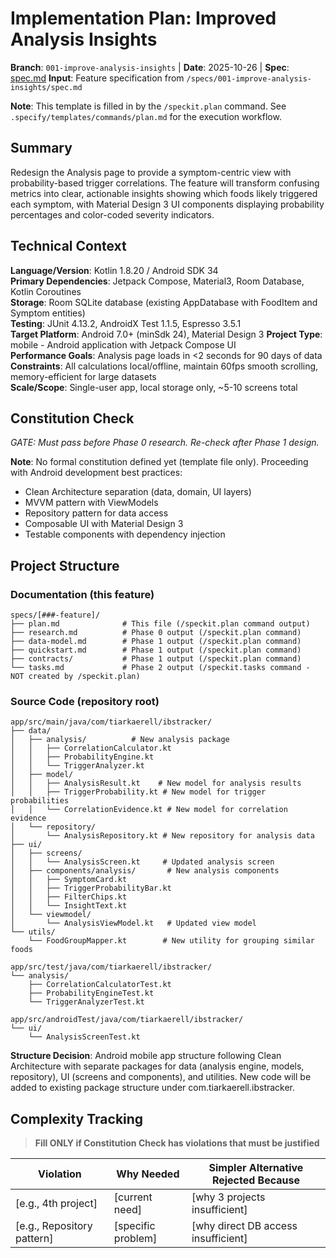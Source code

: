 # Implementation Plan: Improved Analysis Insights

**Branch**: `001-improve-analysis-insights` | **Date**: 2025-10-26 | **Spec**: [spec.md](spec.md)
**Input**: Feature specification from `/specs/001-improve-analysis-insights/spec.md`

**Note**: This template is filled in by the `/speckit.plan` command. See `.specify/templates/commands/plan.md` for the execution workflow.

## Summary

Redesign the Analysis page to provide a symptom-centric view with probability-based trigger correlations. The feature will transform confusing metrics into clear, actionable insights showing which foods likely triggered each symptom, with Material Design 3 UI components displaying probability percentages and color-coded severity indicators.

## Technical Context

<!--
  ACTION REQUIRED: Replace the content in this section with the technical details
  for the project. The structure here is presented in advisory capacity to guide
  the iteration process.
-->

**Language/Version**: Kotlin 1.8.20 / Android SDK 34  
**Primary Dependencies**: Jetpack Compose, Material3, Room Database, Kotlin Coroutines  
**Storage**: Room SQLite database (existing AppDatabase with FoodItem and Symptom entities)  
**Testing**: JUnit 4.13.2, AndroidX Test 1.1.5, Espresso 3.5.1  
**Target Platform**: Android 7.0+ (minSdk 24), Material Design 3
**Project Type**: mobile - Android application with Jetpack Compose UI  
**Performance Goals**: Analysis page loads in <2 seconds for 90 days of data  
**Constraints**: All calculations local/offline, maintain 60fps smooth scrolling, memory-efficient for large datasets  
**Scale/Scope**: Single-user app, local storage only, ~5-10 screens total

## Constitution Check

*GATE: Must pass before Phase 0 research. Re-check after Phase 1 design.*

**Note**: No formal constitution defined yet (template file only). Proceeding with Android development best practices:
- Clean Architecture separation (data, domain, UI layers)
- MVVM pattern with ViewModels
- Repository pattern for data access
- Composable UI with Material Design 3
- Testable components with dependency injection

## Project Structure

### Documentation (this feature)

```text
specs/[###-feature]/
├── plan.md              # This file (/speckit.plan command output)
├── research.md          # Phase 0 output (/speckit.plan command)
├── data-model.md        # Phase 1 output (/speckit.plan command)
├── quickstart.md        # Phase 1 output (/speckit.plan command)
├── contracts/           # Phase 1 output (/speckit.plan command)
└── tasks.md             # Phase 2 output (/speckit.tasks command - NOT created by /speckit.plan)
```

### Source Code (repository root)
<!--
  ACTION REQUIRED: Replace the placeholder tree below with the concrete layout
  for this feature. Delete unused options and expand the chosen structure with
  real paths (e.g., apps/admin, packages/something). The delivered plan must
  not include Option labels.
-->

```text
app/src/main/java/com/tiarkaerell/ibstracker/
├── data/
│   ├── analysis/          # New analysis package
│   │   ├── CorrelationCalculator.kt
│   │   ├── ProbabilityEngine.kt
│   │   └── TriggerAnalyzer.kt
│   ├── model/
│   │   ├── AnalysisResult.kt    # New model for analysis results
│   │   ├── TriggerProbability.kt # New model for trigger probabilities
│   │   └── CorrelationEvidence.kt # New model for correlation evidence
│   └── repository/
│       └── AnalysisRepository.kt # New repository for analysis data
├── ui/
│   ├── screens/
│   │   └── AnalysisScreen.kt     # Updated analysis screen
│   ├── components/analysis/       # New analysis components
│   │   ├── SymptomCard.kt
│   │   ├── TriggerProbabilityBar.kt
│   │   ├── FilterChips.kt
│   │   └── InsightText.kt
│   └── viewmodel/
│       └── AnalysisViewModel.kt   # Updated view model
└── utils/
    └── FoodGroupMapper.kt        # New utility for grouping similar foods

app/src/test/java/com/tiarkaerell/ibstracker/
└── analysis/
    ├── CorrelationCalculatorTest.kt
    ├── ProbabilityEngineTest.kt
    └── TriggerAnalyzerTest.kt

app/src/androidTest/java/com/tiarkaerell/ibstracker/
└── ui/
    └── AnalysisScreenTest.kt
```

**Structure Decision**: Android mobile app structure following Clean Architecture with separate packages for data (analysis engine, models, repository), UI (screens and components), and utilities. New code will be added to existing package structure under com.tiarkaerell.ibstracker.

## Complexity Tracking

> **Fill ONLY if Constitution Check has violations that must be justified**

| Violation | Why Needed | Simpler Alternative Rejected Because |
|-----------|------------|-------------------------------------|
| [e.g., 4th project] | [current need] | [why 3 projects insufficient] |
| [e.g., Repository pattern] | [specific problem] | [why direct DB access insufficient] |
